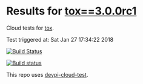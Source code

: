 # Results for [tox==3.0.0rc1](https://m.devpi.net/obestwalter/dev/tox/3.0.0rc1)

Cloud tests for [tox](https://github.com/tox-dev/tox).

Test triggered at: Sat Jan 27 17:34:22 2018

[![Build Status](https://travis-ci.org/tox-dev/devpi-cloud-test-tox.svg?branch=master)](https://travis-ci.org/tox-dev/devpi-cloud-test-tox)

[![Build status](https://ci.appveyor.com/api/projects/status/98yyno2u5fpnds4l/branch/master?svg=true)](https://ci.appveyor.com/project/obestwalter/devpi-cloud-test-tox/branch/master)

This repo uses [devpi-cloud-test](https://github.com/obestwalter/devpi-cloud-test).
